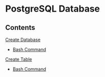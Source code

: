PostgreSQL Database
===========

## Contents
[Create Database](section/create-database.md) <br>
   - [Bash Command](section/create-database.md#Create-using-Bash-Command)<br>

[Create Table](section/create-table.md) <br>
   - [Bash Command](section/create-table.md#Create-using-Bash-Command)<br>
